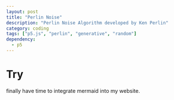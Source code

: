 ```yaml
---
layout: post
title: "Perlin Noise"
description: "Perlin Noise Algorithm developed by Ken Perlin"
category: coding
tags: ["p5.js", "perlin", "generative", "random"]
dependency:
  - p5
---
```


# Try

finally have time to integrate mermaid into my website.

<div class="p5-sketch" id="perlin-canvas1">
    <script type="text/javascript" src="./perlin.js"></script>
</div>
